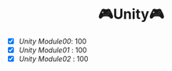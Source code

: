 <h1 align="center">🎮Unity🎮</h1>

- [x] *Unity Module00*: 100
- [x] *Unity Module01* : 100
- [x] *Unity Module02* : 100
